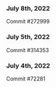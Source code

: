 ### July 8th, 2022

Commit #272999

### July 5th, 2022

Commit #314353


### July 4th, 2022

Commit #72281

